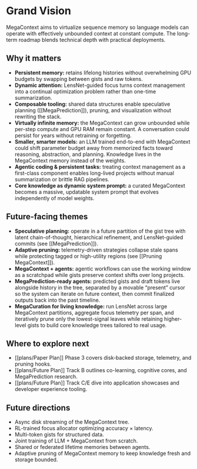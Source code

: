 # Grand Vision

MegaContext aims to virtualize sequence memory so language models can operate with effectively unbounded context at constant compute. The long-term roadmap blends technical depth with practical deployments.

## Why it matters

- **Persistent memory:** retains lifelong histories without overwhelming GPU budgets by swapping between gists and raw tokens.
- **Dynamic attention:** LensNet-guided focus turns context management into a continual optimization problem rather than one-time summarization.
- **Composable tooling:** shared data structures enable speculative planning ([[MegaPrediction]]), pruning, and visualization without rewriting the stack.
- **Virtually infinite memory:** the MegaContext can grow unbounded while per-step compute and GPU RAM remain constant. A conversation could persist for years without retraining or forgetting.
- **Smaller, smarter models:** an LLM trained end-to-end with MegaContext could shift parameter budget away from memorized facts toward reasoning, abstraction, and planning. Knowledge lives in the MegaContext memory instead of the weights.
- **Agentic coding & persistent tasks:** treating context management as a first-class component enables long-lived projects without manual summarization or brittle RAG pipelines.
- **Core knowledge as dynamic system prompt:** a curated MegaContext becomes a massive, updatable system prompt that evolves independently of model weights.

## Future-facing themes

- **Speculative planning:** operate in a future partition of the gist tree with latent chain-of-thought, hierarchical refinement, and LensNet-guided commits (see [[MegaPrediction]]).
- **Adaptive pruning:** telemetry-driven strategies collapse stale spans while protecting tagged or high-utility regions (see [[Pruning MegaContext]]).
- **MegaContext + agents:** agentic workflows can use the working window as a scratchpad while gists preserve context shifts over long projects.
- **MegaPrediction-ready agents:** predicted gists and draft tokens live alongside history in the tree, separated by a movable “present” cursor so the system can iterate on future context, then commit finalized outputs back into the past timeline.
- **MegaCuration for living knowledge:** run LensNet across large MegaContext partitions, aggregate focus telemetry per span, and iteratively prune only the lowest-signal leaves while retaining higher-level gists to build core knowledge trees tailored to real usage.

## Where to explore next
- [[plans/Paper Plan]] Phase 3 covers disk-backed storage, telemetry, and pruning hooks.
- [[plans/Future Plan]] Track B outlines co-learning, cognitive cores, and MegaPrediction research.
- [[plans/Future Plan]] Track C/E dive into application showcases and developer experience tooling.

## Future directions

- Async disk streaming of the MegaContext tree.
- RL-trained focus allocator optimizing accuracy × latency.
- Multi-token gists for structured data.
- Joint training of LLM + MegaContext from scratch.
- Shared or federated lifetime memories between agents.
- Adaptive pruning of MegaContext memory to keep knowledge fresh and storage bounded.

